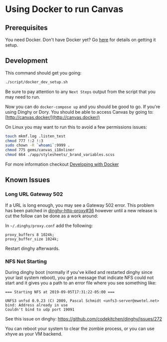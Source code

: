 # Using Docker to run Canvas
## Prerequisites

You need Docker. Don't have Docker yet? Go [here](getting_docker.md) for details on getting it setup.

## Development

This command should get you going:

```bash
./script/docker_dev_setup.sh
```

Be sure to pay attention to any `Next Steps` output from the script that you may need to run.

Now you can do `docker-compose up` and you should be good to go. If you're
using Dinghy or Dory. You should be able to access Canvas by going to: [http://canvas.docker/](http://canvas.docker/)

On Linux you may want to run this to avoid a few permissions issues:

```bash
touch mkmf.log .listen_test
chmod 777 !:2 !:3
sudo chown -R `whoami`:9999 .
chmod 775 gems/canvas_i18nliner
chmod 664 ./app/stylesheets/_brand_variables.scss
```

For more information checkout [Developing with Docker](developing_with_docker.md)

## Known Issues

### Long URL Gateway 502

If a URL is long enough, you may see a Gateway 502 error. This problem
has been patched in [dinghy-http-proxy#36](https://github.com/codekitchen/dinghy-http-proxy/pull/36)
however until a new release is cut the follow can be done as a work
around:

In `~/.dinghy/proxy.conf` add the following:

    proxy_buffers 8 1024k;
    proxy_buffer_size 1024k;

Restart dinghy afterwards.


### NFS Not Starting

During dinghy boot (normally if you've killed and restarted dinghy since your
last system reboot), you get a message that indicate NFS could not start
and it gives you a path to an error file where you see something like:

```
=== Starting NFS at 2019-09-05T17:31:22-05:00 ===

UNFS3 unfsd 0.9.23 (C) 2009, Pascal Schmidt <unfs3-server@ewetel.net>
bind: Address already in use
Couldn't bind to udp port 19091
```

See this issue on dinghy: https://github.com/codekitchen/dinghy/issues/272

You can reboot your system to clear the zombie process,
or you can use xhyve as your VM backend.
